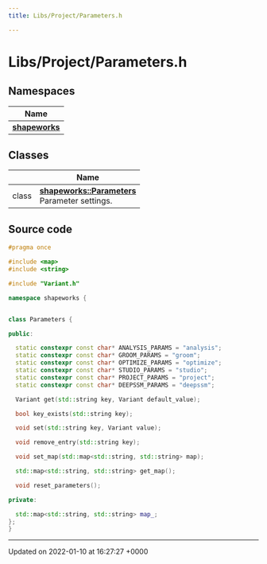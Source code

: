 ```yaml
---
title: Libs/Project/Parameters.h

---
```


# Libs/Project/Parameters.h



## Namespaces

| Name           |
| -------------- |
| **[shapeworks](../Namespaces/namespaceshapeworks.md)**  |

## Classes

|                | Name           |
| -------------- | -------------- |
| class | **[shapeworks::Parameters](../Classes/classshapeworks_1_1Parameters.md)** <br>Parameter settings.  |




## Source code

```cpp
#pragma once

#include <map>
#include <string>

#include "Variant.h"

namespace shapeworks {


class Parameters {

public:

  static constexpr const char* ANALYSIS_PARAMS = "analysis";
  static constexpr const char* GROOM_PARAMS = "groom";
  static constexpr const char* OPTIMIZE_PARAMS = "optimize";
  static constexpr const char* STUDIO_PARAMS = "studio";
  static constexpr const char* PROJECT_PARAMS = "project";
  static constexpr const char* DEEPSSM_PARAMS = "deepssm";

  Variant get(std::string key, Variant default_value);

  bool key_exists(std::string key);

  void set(std::string key, Variant value);

  void remove_entry(std::string key);

  void set_map(std::map<std::string, std::string> map);

  std::map<std::string, std::string> get_map();

  void reset_parameters();

private:

  std::map<std::string, std::string> map_;
};
}
```


-------------------------------

Updated on 2022-01-10 at 16:27:27 +0000
